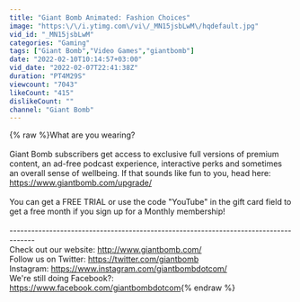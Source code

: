 ```yaml
---
title: "Giant Bomb Animated: Fashion Choices"
image: "https:\/\/i.ytimg.com\/vi\/_MN15jsbLwM\/hqdefault.jpg"
vid_id: "_MN15jsbLwM"
categories: "Gaming"
tags: ["Giant Bomb","Video Games","giantbomb"]
date: "2022-02-10T10:14:57+03:00"
vid_date: "2022-02-07T22:41:38Z"
duration: "PT4M29S"
viewcount: "7043"
likeCount: "415"
dislikeCount: ""
channel: "Giant Bomb"
---
```

{% raw %}What are you wearing?<br /><br />Giant Bomb subscribers get access to exclusive full versions of premium content, an ad-free podcast experience, interactive perks and sometimes an overall sense of wellbeing. If that sounds like fun to you, head here: <a rel="nofollow" target="blank" href="https://www.giantbomb.com/upgrade/">https://www.giantbomb.com/upgrade/</a> <br /><br />You can get a FREE TRIAL or use the code &quot;YouTube&quot; in the gift card field to get a free month if you sign up for a Monthly membership!<br /><br />-------------------------------------------------------------------------------------<br />Check out our website: <a rel="nofollow" target="blank" href="http://www.giantbomb.com/">http://www.giantbomb.com/</a><br />Follow us on Twitter: <a rel="nofollow" target="blank" href="https://twitter.com/giantbomb">https://twitter.com/giantbomb</a><br />Instagram: <a rel="nofollow" target="blank" href="https://www.instagram.com/giantbombdotcom/">https://www.instagram.com/giantbombdotcom/</a><br />We're still doing Facebook?: <a rel="nofollow" target="blank" href="https://www.facebook.com/giantbombdotcom">https://www.facebook.com/giantbombdotcom</a>{% endraw %}
